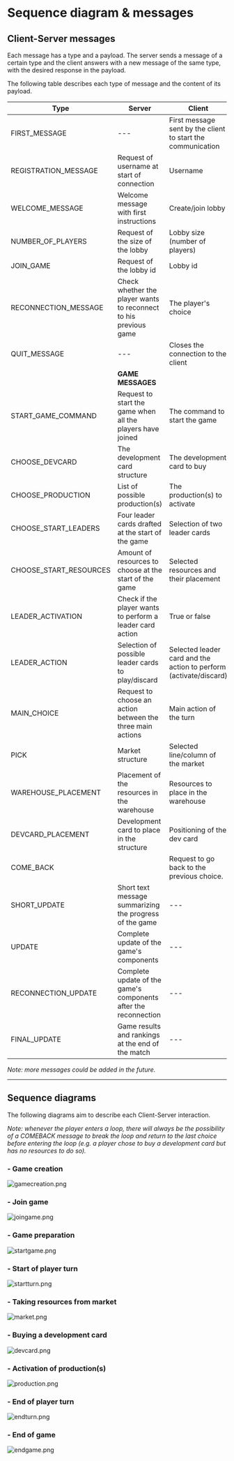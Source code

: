 # Sequence diagram & messages

## Client-Server messages

Each message has a type and a payload. The server sends a message of a certain type and the client answers with a new message of the same type, with the desired response in the payload. 

The following table describes each type of message and the content of its payload.

| Type | Server | Client |
|------|--------|--------|
|FIRST_MESSAGE|---|First message sent by the client to start the communication|
|REGISTRATION_MESSAGE|Request of username at start of connection|Username|
|WELCOME_MESSAGE|Welcome message with first instructions|Create/join lobby|
|NUMBER_OF_PLAYERS|Request of the size of the lobby|Lobby size (number of players)
|JOIN_GAME|Request of the lobby id|Lobby id|
|RECONNECTION_MESSAGE|Check whether the player wants to reconnect to his previous game|The player's choice|
|QUIT_MESSAGE|---|Closes the connection to the client|
||**GAME MESSAGES**||
|START_GAME_COMMAND|Request to start the game when all the players have joined|The command to start the game|
|CHOOSE_DEVCARD|The development card structure|The development card to buy|
|CHOOSE_PRODUCTION|List of possible production(s)|The production(s) to activate|
|CHOOSE_START_LEADERS|Four leader cards drafted at the start of the game|Selection of two leader cards|
|CHOOSE_START_RESOURCES|Amount of resources to choose at the start of the game|Selected resources and their placement|
|LEADER_ACTIVATION|Check if the player wants to perform a leader card action|True or false|
|LEADER_ACTION|Selection of possible leader cards to play/discard|Selected leader card and the action to perform (activate/discard)|
|MAIN_CHOICE|Request to choose an action between the three main actions|Main action of the turn|
|PICK|Market structure|Selected line/column of the market|
|WAREHOUSE_PLACEMENT|Placement of the resources in the warehouse|Resources to place in the warehouse|
|DEVCARD_PLACEMENT|Development card to place in the structure|Positioning of the dev card
|COME_BACK|| Request to go back to the previous choice.
|SHORT_UPDATE|Short text message summarizing the progress of the game| ---
|UPDATE|Complete update of the game's components|---
|RECONNECTION_UPDATE|Complete update of the game's components after the reconnection|---
|FINAL_UPDATE|Game results and rankings at the end of the match|---

_Note: more messages could be added in the future._

---

## Sequence diagrams

The following diagrams aim to describe each Client-Server interaction.

_Note: whenever the player enters a loop, there will always be the possibility of a COMEBACK message to break the loop
and return to the last choice before entering the loop (e.g. a player chose to buy a development card but has no 
resources to do so)._

### - Game creation
![gamecreation.png](images/sequence/gamecreation.png)

### - Join game
![joingame.png](images/sequence/joingame.png)

### - Game preparation
![startgame.png](images/sequence/startgame.png)

### - Start of player turn
![startturn.png](images/sequence/startturn.png)

### - Taking resources from market
![market.png](images/sequence/market.png)

### - Buying a development card
![devcard.png](images/sequence/devcard.png)

### - Activation of production(s)
![production.png](images/sequence/production.png)

### - End of player turn
![endturn.png](images/sequence/endturn.png)

### - End of game
![endgame.png](images/sequence/endgame.png)
